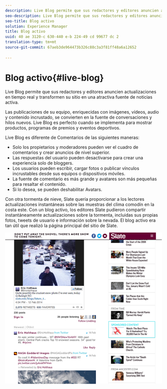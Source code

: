 ```yaml
---
description: Live Blog permite que sus redactores y editores anuncien actualizaciones en tiempo real y transformen su sitio en una atractiva fuente de noticias activa.
seo-description: Live Blog permite que sus redactores y editores anuncien actualizaciones en tiempo real y transformen su sitio en una atractiva fuente de noticias activa.
seo-title: Blog activo
solution: Experience Manager
title: Blog activo
uuid: 40 ae 3120-c 630-440 e-b 224-49 cd 99677 dc 2
translation-type: tm+mt
source-git-commit: 67aeb3de964473b326c88c3a3f81ff48a6a12652

---
```



# Blog activo{#live-blog}

Live Blog permite que sus redactores y editores anuncien actualizaciones en tiempo real y transformen su sitio en una atractiva fuente de noticias activa.

Las publicaciones de su equipo, enriquecidas con imágenes, vídeos, audio y contenido incrustado, se convierten en la fuente de conversaciones y hilos nuevos. Live Blog es perfecto cuando se implementa para mostrar productos, programas de premios y eventos deportivos.

Live Blog es diferente de Comentarios de las siguientes maneras:

* Solo los propietarios y moderadores pueden ver el cuadro de comentarios y crear anuncios de nivel superior.
* Las respuestas del usuario pueden desactivarse para crear una experiencia solo de bloggers.
* Los usuarios pueden escribir, cargar fotos o publicar vínculos incrustables desde sus equipos o dispositivos móviles.
* La fuente de comentario es más grande y avatares son más pequeñas para resaltar el contenido.
* Si lo desea, se pueden deshabilitar Avatars.

Con otra tormenta de nieve, Slate quería proporcionar a los lectores actualizaciones instantáneas sobre las muestras del clima comodín en la costa este. Con un blog activo, los editores Slate pudieron compartir instantáneamente actualizaciones sobre la tormenta, incluidas sus propias fotos, tweets de usuario e información sobre la nevada. El blog activo era tan útil que realizó la página principal del sitio de Slate.

![](assets/LiveBlogSlate_example.png)

